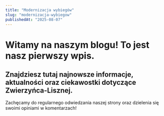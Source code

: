 ```yaml
---
title: "Modernizacja wybiegów"
slug: "modernizacja-wybiegow"
publishedAt: "2025-08-07"
---
```

# Witamy na naszym blogu! To jest nasz pierwszy wpis.

## Znajdziesz tutaj najnowsze informacje, aktualności oraz ciekawostki dotyczące Zwierzyńca-Lisznej.

Zachęcamy do regularnego odwiedzania naszej strony oraz dzielenia się swoimi opiniami w komentarzach!
